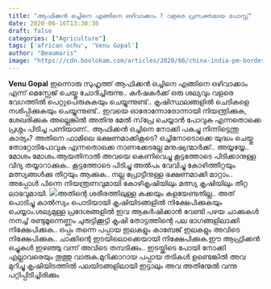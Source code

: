 ```yaml
---
title: "ആഫിക്കൻ ഒച്ചിനെ എങ്ങിനെ ഒഴിവാക്കാം ? വളരെ പ്രസക്തമായ പോസ്റ്റ്"
date: 2020-06-16T13:30:30
draft: false
categories: ["Agriculture"]
tags: ['african ochu', 'Venu Gopal']
author: "Beaumaris"
image: "https://cdn.boolokam.com/articles/2020/06/china-india-pm-border-issue-206.jpg"
---
```


[](https://wordpress-972788-3403151.cloudwaysapps.com/venu-gopal-post-19/277625/china-india-pm-border-issue-207)**Venu Gopal** ഇന്നൊരു സുഹൃത്ത് ആഫിക്കൻ ഒച്ചിനെ എങ്ങിനെ ഒഴിവാക്കാം എന്ന് മെസ്സേജ് ചെയ്തു ചോദിച്ചിരുന്നു.. കർഷകർക്ക് ഒരു ശല്യവും വളരെ വേഗത്തിൽ പെറ്റുപെരുകുകയും ചെയ്യുന്നുണ്ട്.. കൃഷിസ്ഥലങ്ങളിൽ ചെടികളെ നശിപ്പിക്കുകയും ചെയ്യുന്നുണ്ട്.. ഇവയെ ഓരോന്നോരോന്നായി നിയന്ത്രിക്കുക, ശേഖരിക്കുക അല്ലെങ്കിൽ അതിനു മേൽ സ്‌പ്രേ ചെയ്യാൻ പോവുക എന്നതൊക്കെ പ്രശ്നം പിടിച്ച പണിയാണ്.. ആഫിക്കൻ ഒച്ചിനെ നോക്കി പകച്ചു നിന്നിട്ടെന്തു കാര്യം? അതിനെ ഫാമിലെ ഭക്ഷണമാക്കികൂടെ? ഒച്ചിനോടൊക്കെ യുദ്ധം ചെയ്തു തോറ്റോടിപോവുക എന്നതൊക്കെ നാണക്കേടല്ലേ മനുഷ്യന്മാർക്ക്.. അയ്യയ്യേ.. മോശം മോശം.ആയതിനാൽ അവയെ കെണിവെച്ചു കൂട്ടത്തോടെ പിടിക്കാനുള്ള വിദ്യ തയ്യാറാക്കുക.. കൂട്ടത്തോടെ പിടിച്ചു അൽപം വേവിച്ചു കോഴിത്തീറ്റയും മത്സ്യങ്ങൾക്കു തീറ്റയും ആക്കുക.. നല്ല പ്രോട്ടീനുള്ള ഭക്ഷണമാക്കി മാറ്റാം.. അപ്പോൾ പിന്നെ നിയന്ത്രണവുമായി കോഴികൃഷിയിലും മത്സ്യ കൃഷിയിലും തീറ്റ ലാഭവുമായി. ![](https://scontent.ftrv1-1.fna.fbcdn.net/v/t1.0-9/103629736_3186171918100445_5229502706823637050_n.jpg?_nc_cat=105&_nc_sid=b9115d&_nc_ohc=Ca12HePI9fcAX_D8e9N&_nc_ht=scontent.ftrv1-1.fna&oh=012648f6784397cbcc8950b885aff5d0&oe=5F0CC3AB)അതിന്റെ ശരീരത്തിലുള്ള കക്കയും കളയേണ്ടതില്ല.. അത് പൊടിച്ചു കാൽസ്യം പൊടിയായി കൃഷിയിടങ്ങളിൽ നിക്ഷേപിക്കുകയും ചെയ്യാം.ശല്യമുള്ള പ്രദേശങ്ങളിൽ ഇവ ആകർഷിക്കാൻ വേണ്ടി പഴയ ചാക്കുകൾ നനച്ച് രണ്ടുമൂന്നെണ്ണം ചുരുട്ടിക്കൂട്ടി കൃഷി തോട്ടത്തിന്റെ പല ഭാഗങ്ങളിലാക്കി നിക്ഷേപിക്കുക.. ഒപ്പം തന്നെ പപ്പായ ഇലകളും കാബേജ് ഇലകളും അവിടെ നിക്ഷേപിക്കുക.. ചാക്കിന്റെ ഇടയിലൊക്കെയായി നിക്ഷേപിക്കുക.ഈ ആഫ്രിക്കൻ ഒച്ചുകൾ ഇഴഞ്ഞു വന്ന് അവിടെ തമ്പടിക്കും.. ഇടയ്ക്കിടെ പോയി നോക്കി എല്ലാവരെയും തൂത്തു വാരുക.മുറിക്കാറായ പപ്പായ തടികൾ ഉണ്ടെങ്കിൽ അവ മുറിച്ചു കൃഷിയിടത്തിൽ പലയിടങ്ങളിലായി ഇട്ടാലും അവ അതിന്മേൽ വന്നു പറ്റിപ്പിടിച്ചിരിക്കും
